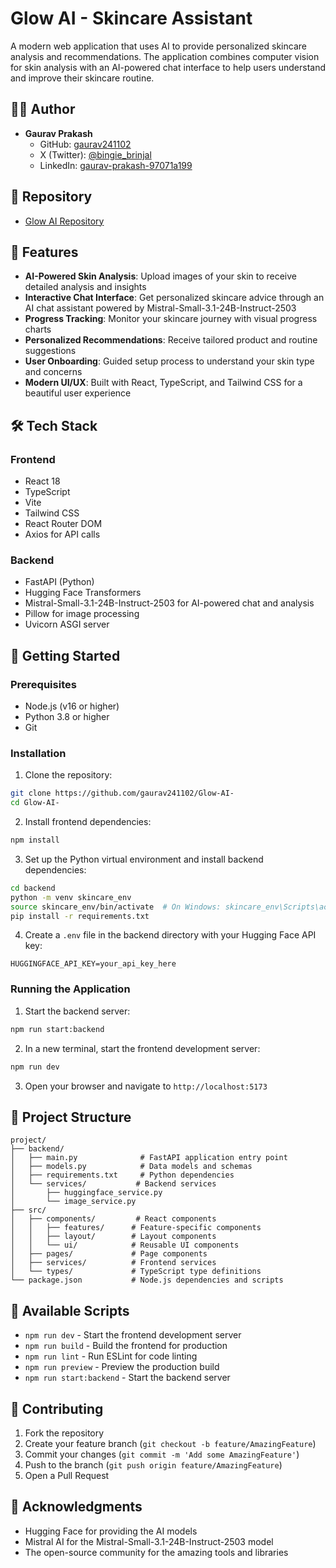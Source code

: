 # Glow AI - Skincare Assistant

A modern web application that uses AI to provide personalized skincare analysis and recommendations. The application combines computer vision for skin analysis with an AI-powered chat interface to help users understand and improve their skincare routine.

## 👨‍💻 Author
- **Gaurav Prakash**
  - GitHub: [gaurav241102](https://github.com/gaurav241102)
  - X (Twitter): [@bingie_brinjal](https://x.com/bingie_brinjal)
  - LinkedIn: [gaurav-prakash-97071a199](https://linkedin.com/in/gaurav-prakash-97071a199)

## 🔗 Repository
- [Glow AI Repository](https://github.com/gaurav241102/Glow-AI-)

## 🌟 Features

- **AI-Powered Skin Analysis**: Upload images of your skin to receive detailed analysis and insights
- **Interactive Chat Interface**: Get personalized skincare advice through an AI chat assistant powered by Mistral-Small-3.1-24B-Instruct-2503
- **Progress Tracking**: Monitor your skincare journey with visual progress charts
- **Personalized Recommendations**: Receive tailored product and routine suggestions
- **User Onboarding**: Guided setup process to understand your skin type and concerns
- **Modern UI/UX**: Built with React, TypeScript, and Tailwind CSS for a beautiful user experience

## 🛠️ Tech Stack

### Frontend
- React 18
- TypeScript
- Vite
- Tailwind CSS
- React Router DOM
- Axios for API calls

### Backend
- FastAPI (Python)
- Hugging Face Transformers
- Mistral-Small-3.1-24B-Instruct-2503 for AI-powered chat and analysis
- Pillow for image processing
- Uvicorn ASGI server

## 🚀 Getting Started

### Prerequisites
- Node.js (v16 or higher)
- Python 3.8 or higher
- Git

### Installation

1. Clone the repository:
```bash
git clone https://github.com/gaurav241102/Glow-AI-
cd Glow-AI-
```

2. Install frontend dependencies:
```bash
npm install
```

3. Set up the Python virtual environment and install backend dependencies:
```bash
cd backend
python -m venv skincare_env
source skincare_env/bin/activate  # On Windows: skincare_env\Scripts\activate
pip install -r requirements.txt
```

4. Create a `.env` file in the backend directory with your Hugging Face API key:
```
HUGGINGFACE_API_KEY=your_api_key_here
```

### Running the Application

1. Start the backend server:
```bash
npm run start:backend
```

2. In a new terminal, start the frontend development server:
```bash
npm run dev
```

3. Open your browser and navigate to `http://localhost:5173`

## 📁 Project Structure

```
project/
├── backend/
│   ├── main.py              # FastAPI application entry point
│   ├── models.py            # Data models and schemas
│   ├── requirements.txt     # Python dependencies
│   └── services/           # Backend services
│       ├── huggingface_service.py
│       └── image_service.py
├── src/
│   ├── components/         # React components
│   │   ├── features/      # Feature-specific components
│   │   ├── layout/        # Layout components
│   │   └── ui/            # Reusable UI components
│   ├── pages/             # Page components
│   ├── services/          # Frontend services
│   └── types/             # TypeScript type definitions
└── package.json           # Node.js dependencies and scripts
```

## 🔧 Available Scripts

- `npm run dev` - Start the frontend development server
- `npm run build` - Build the frontend for production
- `npm run lint` - Run ESLint for code linting
- `npm run preview` - Preview the production build
- `npm run start:backend` - Start the backend server

## 🤝 Contributing

1. Fork the repository
2. Create your feature branch (`git checkout -b feature/AmazingFeature`)
3. Commit your changes (`git commit -m 'Add some AmazingFeature'`)
4. Push to the branch (`git push origin feature/AmazingFeature`)
5. Open a Pull Request


## 🙏 Acknowledgments

- Hugging Face for providing the AI models
- Mistral AI for the Mistral-Small-3.1-24B-Instruct-2503 model
- The open-source community for the amazing tools and libraries 
